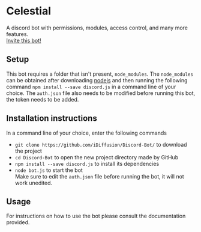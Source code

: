 # Celestial
A discord bot with permissions, modules, access control, and many more features.<br />
[Invite this bot!](https://discordapp.com/api/oauth2/authorize?client_id=264995143789182976&permissions=8&scope=bot)

## Setup
This bot requires a folder that isn't present, `node_modules`. The `node_modules` can be obtained after downloading [nodejs](https://nodejs.org/en/) and then running the following command `npm install --save discord.js` in a command line of your choice. The `auth.json` file also needs to be modified before running this bot, the token needs to be added.

## Installation instructions
In a command line of your choice, enter the following commands
- `git clone https://github.com/iDiffusion/Discord-Bot/` to download the project
- `cd Discord-Bot` to open the new project directory made by GitHub
- `npm install --save discord.js` to install its dependencies
- `node bot.js` to start the bot <br />
Make sure to edit the `auth.json` file before running the bot, it will not work unedited.

## Usage
For instructions on how to use the bot please consult the documentation provided.
